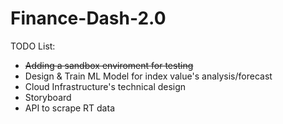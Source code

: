 # Finance-Dash-2.0

TODO List:

- ~~Adding a sandbox enviroment for testing~~
- Design & Train ML Model for index value's analysis/forecast
- Cloud Infrastructure's technical design
- Storyboard
- API to scrape RT data
